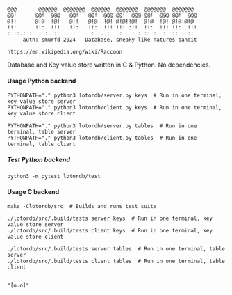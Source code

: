 ```
@@@       @@@@@@  @@@@@@@  @@@@@@  @@@@@@@  @@@@@@@  @@@@@@@
@@!      @@!  @@@   @@!   @@!  @@@ @@!  @@@ @@!  @@@ @@!  @@@
@!!      @!@  !@!   @!!   @!@  !@! @!@!!@!  @!@  !@! @!@!@!@
!!:      !!:  !!!   !!:   !!:  !!! !!: :!!  !!:  !!! !!:  !!!
: ::.: :  : :. :     :     : :. :   :   : : :: :  :  :: : ::
     auth: smurfd 2024   Database, sneaky like natures bandit
```
`https://en.wikipedia.org/wiki/Raccoon`


Database and Key value store written in C & Python. No dependencies.

#### Usage Python backend
```
PYTHONPATH="." python3 lotordb/server.py keys  # Run in one terminal, key value store server
PYTHONPATH="." python3 lotordb/client.py keys  # Run in one terminal, key value store client

PYTHONPATH="." python3 lotordb/server.py tables  # Run in one terminal, table server
PYTHONPATH="." python3 lotordb/client.py tables  # Run in one terminal, table client
```
##### Test Python backend
```
python3 -m pytest lotordb/test
```

#### Usage C backend
```
make -Clotordb/src  # Builds and runs test suite

./lotordb/src/.build/tests server keys  # Run in one terminal, key value store server
./lotordb/src/.build/tests client keys  # Run in one terminal, key value store client

./lotordb/src/.build/tests server tables  # Run in one terminal, table server
./lotordb/src/.build/tests client tables  # Run in one terminal, table client
```
                                                                            "[o.o]"
